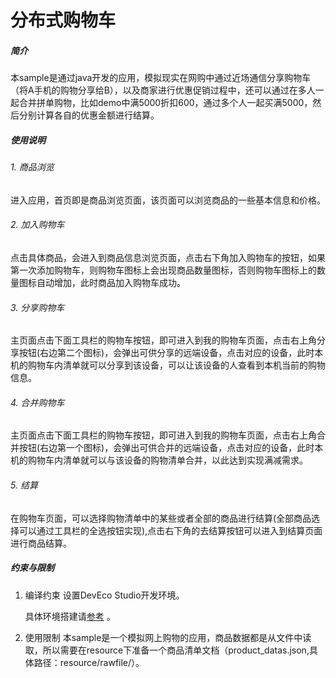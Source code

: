 # 分布式购物车

##### 简介

​       本sample是通过java开发的应用，模拟现实在网购中通过近场通信分享购物车（将A手机的购物分享给B），以及商家进行优惠促销过程中，还可以通过在多人一起合并拼单购物，比如demo中满5000折扣600，通过多个人一起买满5000，然后分别计算各自的优惠金额进行结算。

##### 使用说明

######  1. 商品浏览

​       进入应用，首页即是商品浏览页面，该页面可以浏览商品的一些基本信息和价格。

###### 2. 加入购物车

​       点击具体商品，会进入到商品信息浏览页面，点击右下角加入购物车的按钮，如果第一次添加购物车，则购物车图标上会出现商品数量图标，否则购物车图标上的数量图标自动增加，此时商品加入购物车成功。

###### 3. 分享购物车

​       主页面点击下面工具栏的购物车按钮，即可进入到我的购物车页面，点击右上角分享按钮(右边第二个图标)，会弹出可供分享的远端设备，点击对应的设备，此时本机的购物车内清单就可以分享到该设备，可以让该设备的人查看到本机当前的购物信息。

###### 4. 合并购物车

​       主页面点击下面工具栏的购物车按钮，即可进入到我的购物车页面，点击右上角合并按钮(右边第一个图标)，会弹出可供合并的远端设备，点击对应的设备，此时本机的购物车内清单就可以与该设备的购物清单合并，以此达到实现满减需求。

###### 5. 结算

​       在购物车页面，可以选择购物清单中的某些或者全部的商品进行结算(全部商品选择可以通过工具栏的全选按钮实现),点击右下角的去结算按钮可以进入到结算页面进行商品结算。

##### 约束与限制

1. 编译约束
   设置DevEco Studio开发环境。
  

   具体环境搭建请[参考](https://developer.harmonyos.com/cn/docs/documentation/doc-guides/installation_process-0000001071425528) 。

2. 使用限制
   本sample是一个模拟网上购物的应用，商品数据都是从文件中读取，所以需要在resource下准备一个商品清单文档（product_datas.json,具体路径：resource/rawfile/）。

   